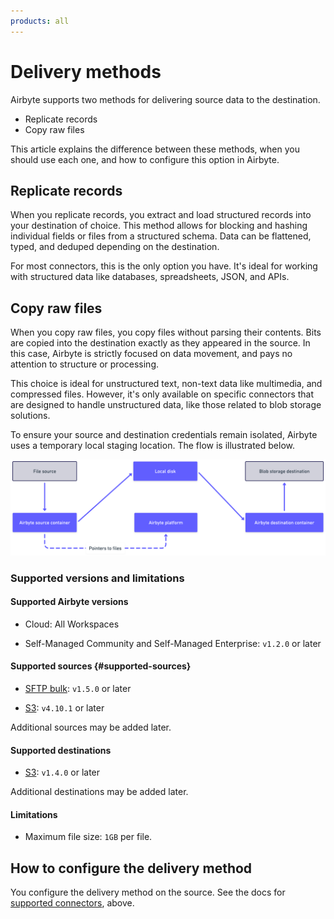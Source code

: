 ```yaml
---
products: all
---
```


# Delivery methods

Airbyte supports two methods for delivering source data to the destination.

- Replicate records
- Copy raw files

This article explains the difference between these methods, when you should use each one, and how to configure this option in Airbyte.

## Replicate records

When you replicate records, you extract and load structured records into your destination of choice. This method allows for blocking and hashing individual fields or files from a structured schema. Data can be flattened, typed, and deduped depending on the destination.

For most connectors, this is the only option you have. It's ideal for working with structured data like databases, spreadsheets, JSON, and APIs.

## Copy raw files

When you copy raw files, you copy files without parsing their contents. Bits are copied into the destination exactly as they appeared in the source. In this case, Airbyte is strictly focused on data movement, and pays no attention to structure or processing.

This choice is ideal for unstructured text, non-text data like multimedia, and compressed files. However, it's only available on specific connectors that are designed to handle unstructured data, like those related to blob storage solutions.

To ensure your source and destination credentials remain isolated, Airbyte uses a temporary local staging location. The flow is illustrated below.

![Moving raw files from a source to a destination without regard for their contents or structure](images/delivery-method-copy-raw.png)

### Supported versions and limitations

#### Supported Airbyte versions

- Cloud: All Workspaces

- Self-Managed Community and Self-Managed Enterprise: `v1.2.0` or later

#### Supported sources {#supported-sources}

- [SFTP bulk](../integrations/sources/sftp-bulk): `v1.5.0` or later

- [S3](../integrations/sources/s3): `v4.10.1` or later

Additional sources may be added later.

#### Supported destinations

- [S3](../integrations/destinations/s3): `v1.4.0` or later

Additional destinations may be added later.

#### Limitations

- Maximum file size: `1GB` per file.

## How to configure the delivery method

You configure the delivery method on the source. See the docs for [supported connectors](#supported-sources), above.
